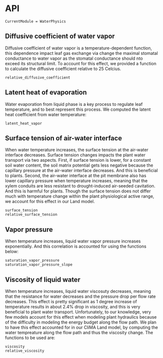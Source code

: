 # API
```@meta
CurrentModule = WaterPhysics
```




## Diffusive coefficient of water vapor
Diffusive coefficient of water vapor is a temperature-dependent function, this
    dependence impact leaf gas exchange via change the maximal stomatal
    conductance to water vapor as the stomatal conductance should nto exceed
    its structural limit. To account for this effect, we provided a function to
    calculate the diffusive coefficient relative to 25 Celcius.

```@docs
relative_diffusive_coefficient
```




## Latent heat of evaporation
Water evaporation from liquid phase is a key process to regulate leaf
    temperature, and to best represent this process. We computed the latent
    heat coefficient from water temperature:

```@docs
latent_heat_vapor
```




## Surface tension of air-water interface
When water temperature increases, the surface tension at the air-water
    interface decreases. Surface tension changes impacts the plant water
    transport via two aspects. First, if surface tension is lower, for a
    constant soil water content, the soil matrix potential gets less negative
    because the capillary pressure at the air-water interface decreases. And
    this is beneficial to plants. Second, the air-water interface at the pit
    membrane also has lower capillary pressure when temperature increases,
    meaning that the xylem conduits are less resistant to drought-induced
    air-seeded cavitation. And this is harmful for plants. Though the surface
    tension does not differ much with temperature change within the plant
    physiological active range, we account for this effect in our Land model.

```@docs
surface_tension
relative_surface_tension
```




## Vapor pressure
When temperature increases, liquid water vapor pressure increases
    exponentially. And this correlation is accounted for using the functions
    below:

```@docs
saturation_vapor_pressure
saturation_vapor_pressure_slope
```




## Viscosity of liquid water
When temperature increases, liquid water viscosuty decreases, meaning that the
    resistance for water decreases and the pressure drop per flow rate
    decreases. This effect is pretty significant as 1 degree increase of
    temperature results in about 2.4% drop in viscosity, and this is very
    beneficial to plant water transport. Unfortunately, to our knowledge, very
    few models account for this effect when modeling plant hydraulics because
    of the difficulty in modeling the energy budget along the flow path. We
    plan to have this effect accounted for in our CliMA Land model, by
    computing the water tempreature along the flow path and thus the viscosity
    change. The functions to be used are:

```@docs
viscosity
relative_viscosity
```

